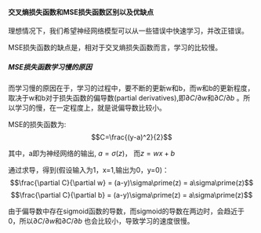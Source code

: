 #### 交叉熵损失函数和MSE损失函数区别以及优缺点

理想情况下，我们希望神经网络模型可以从一些错误中快速学习，并改正错误。

MSE损失函数的缺点是，相对于交叉熵损失函数而言，学习的比较慢。

##### MSE损失函数学习慢的原因
而学习慢的原因在于，学习的过程中，要不断的更新w和b，而w和b的更新程度，取决于w和b对于损失函数的偏导数(partial derivatives),即$\partial C/\partial w$和$\partial C/\partial b$ 。所以学习的慢，在一定程度上，就是说偏导数比较小。

MSE的损失函数为:
$$C=\frac{(y-a)^2}{2}$$

其中，a即为神经网络的输出, $a=\sigma(z)$， 而$z=wx+b$

通过求导，得到(假设输入为1，x=1,输出为0，y=0)：
$$\frac{\partial C}{\partial w} = (a-y)\sigma\prime(z) = a\sigma\prime(z)$$
$$\frac{\partial C}{\partial b} = (a-y)\sigma\prime(z) = a\sigma\prime(z)$$

由于偏导数中存在sigmoid函数的导数，而sigmoid的导数在两边时，会趋近于0，所以$\partial C/\partial w$和$\partial C/\partial b$ 也会比较小，导致学习的速度很慢。







